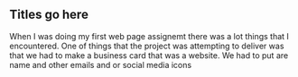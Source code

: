 ## Titles go here


When I was doing my first web page assignemt there was a lot things that I encountered. One of things that the project was attempting to deliver was that we had to make a business card that was a website. We had to put are name and other emails and or social media icons